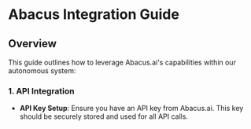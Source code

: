 # Abacus Integration Guide

## Overview

This guide outlines how to leverage Abacus.ai's capabilities within our autonomous system:

### 1. **API Integration**

- **API Key Setup**: Ensure you have an API key from Abacus.ai. This key should be securely stored and used for all API calls.

